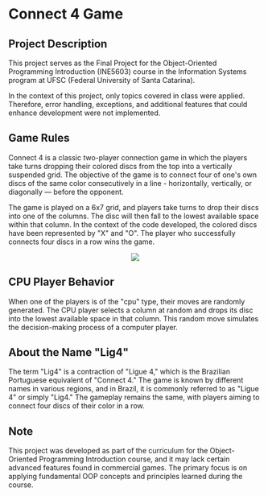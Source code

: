 # Connect 4 Game
## Project Description
This project serves as the Final Project for the Object-Oriented Programming Introduction (INE5603) course in the Information Systems program at UFSC (Federal University of Santa Catarina).

In the context of this project, only topics covered in class were applied. Therefore, error handling, exceptions, and additional features that could enhance development were not implemented.

## Game Rules
Connect 4 is a classic two-player connection game in which the players take turns dropping their colored discs from the top into a vertically suspended grid. The objective of the game is to connect four of one's own discs of the same color consecutively in a line - horizontally, vertically, or diagonally — before the opponent.

The game is played on a 6x7 grid, and players take turns to drop their discs into one of the columns. The disc will then fall to the lowest available space within that column. In the context of the code developed, the colored discs have been represented by "X" and "O". The player who successfully connects four discs in a row wins the game.

<p align="center">
  <img src="https://a-static.mlcdn.com.br/800x560/jogo-lig-4-estrela-brinquedo-pedagogico-de-raciocinio-logico/fusaogeekpresentes/7947577118/e2818952cce93d04ff112ec1591c6f9c.jpeg" max-width=140px width=auto/>
</p>

## CPU Player Behavior 
When one of the players is of the "cpu" type, their moves are randomly generated. The CPU player selects a column at random and drops its disc into the lowest available space in that column. This random move simulates the decision-making process of a computer player.

## About the Name "Lig4"
The term "Lig4" is a contraction of "Ligue 4," which is the Brazilian Portuguese equivalent of "Connect 4." The game is known by different names in various regions, and in Brazil, it is commonly referred to as "Ligue 4" or simply "Lig4." The gameplay remains the same, with players aiming to connect four discs of their color in a row.

## Note
This project was developed as part of the curriculum for the Object-Oriented Programming Introduction course, and it may lack certain advanced features found in commercial games. The primary focus is on applying fundamental OOP concepts and principles learned during the course.
